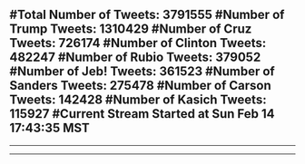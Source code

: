 #Total Number of Tweets: 3791555 
#Number of Trump Tweets: 1310429
#Number of Cruz Tweets: 726174
#Number of Clinton Tweets: 482247
#Number of Rubio Tweets: 379052
#Number of Jeb! Tweets: 361523
#Number of Sanders Tweets: 275478
#Number of Carson Tweets: 142428
#Number of Kasich Tweets: 115927
#Current Stream Started at Sun Feb 14 17:43:35 MST
---
---
---
